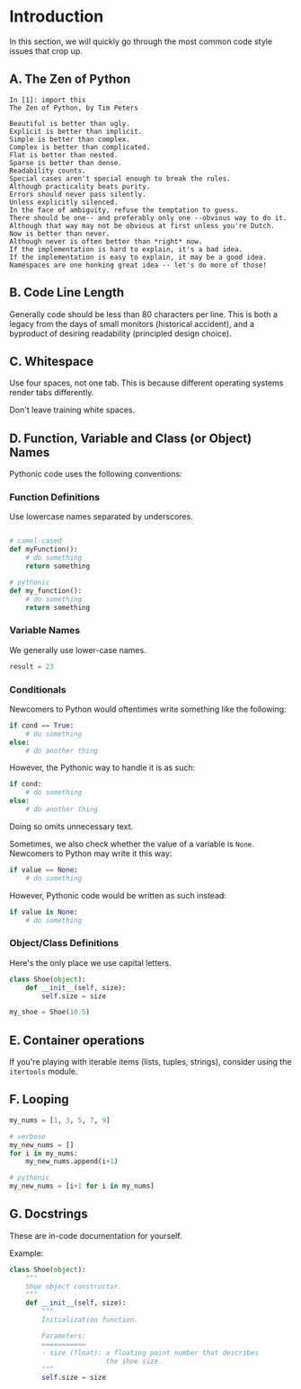 # Introduction

In this section, we will quickly go through the most common code style issues that crop up.

## A. The Zen of Python

```
In [1]: import this
The Zen of Python, by Tim Peters

Beautiful is better than ugly.
Explicit is better than implicit.
Simple is better than complex.
Complex is better than complicated.
Flat is better than nested.
Sparse is better than dense.
Readability counts.
Special cases aren't special enough to break the rules.
Although practicality beats purity.
Errors should never pass silently.
Unless explicitly silenced.
In the face of ambiguity, refuse the temptation to guess.
There should be one-- and preferably only one --obvious way to do it.
Although that way may not be obvious at first unless you're Dutch.
Now is better than never.
Although never is often better than *right* now.
If the implementation is hard to explain, it's a bad idea.
If the implementation is easy to explain, it may be a good idea.
Namespaces are one honking great idea -- let's do more of those!
```

## B. Code Line Length

Generally code should be less than 80 characters per line. This is both a
legacy from the days of small monitors (historical accident), and a byproduct of desiring readability (principled design choice).

## C. Whitespace

Use four spaces, not one tab. This is because different operating systems
render tabs differently.

Don't leave training white spaces.

## D. Function, Variable and Class (or Object) Names

Pythonic code uses the following conventions:

### Function Definitions

Use lowercase names separated by underscores.

```python

# camel-cased
def myFunction():
    # do something
    return something

# pythonic
def my_function():
    # do something
    return something
```

### Variable Names

We generally use lower-case names.

```python
result = 23
```

### Conditionals

Newcomers to Python would oftentimes write something like the following:

```python
if cond == True:
    # do something
else:
    # do another thing
```

However, the Pythonic way to handle it is as such:

```python
if cond:
    # do something
else:
    # do another thing
```

Doing so omits unnecessary text.

Sometimes, we also check whether the value of a variable is `None`. Newcomers to Python may write it this way:

```python
if value == None:
    # do something
```

However, Pythonic code would be written as such instead:

```python
if value is None:
    # do something
```

### Object/Class Definitions

Here's the only place we use capital letters.

```python
class Shoe(object):
    def __init__(self, size):
        self.size = size

my_shoe = Shoe(10.5)
```

## E. Container operations

If you're playing with iterable items (lists, tuples, strings), consider using the `itertools` module.

## F. Looping

```python
my_nums = [1, 3, 5, 7, 9]

# verbose
my_new_nums = []
for i in my_nums:
    my_new_nums.append(i+1)

# pythonic
my_new_nums = [i+1 for i in my_nums]

```

## G. Docstrings

These are in-code documentation for yourself.

Example:

```python
class Shoe(object):
    """
    Shoe object constructor.
    """
    def __init__(self, size):
        """
        Initialization function.

        Parameters:
        ===========
        - size (float): a floating point number that describes
                        the shoe size.
        """
        self.size = size
```
